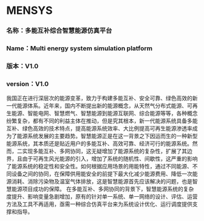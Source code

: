# MENSYS
### 名称：多能互补综合智慧能源仿真平台
### Name：Multi energy system simulation platform
### 版本：V1.0
### version：V1.0
我国正在进行深层次的能源变革，致力于构建多能互补、安全可靠、绿色高效的新一代能源体系。近年来，国内不断提出新的能源概念，从天然气分布式能源、可再生能源、智能电网、智慧燃气、智慧能源到能源互联网、综合能源等等，各种概念纷繁复杂，都有不同的利益主体在推动，但是究其根本，新一代能源系统具备多能互补、绿色高效的技术特点，提高能源系统效率、大比例提高可再生能源渗透率成为了能源系统发展的主要趋势。智慧能源正是在这一背景之下因运而生的一种新型能源系统，其本质还是贴近用户的多能互补、高效可靠、经济可行的能源系统。然而，二实现多能互补、多网协同，这无疑增加了能源系统的复杂性，扩展了其边界，且由于可再生风光能源的引入，增加了系统的随机性、间歇性，这严重的影响了能源系统的稳定性和安全性。如何根据应用场景的用能特性，通过不同能源、不同设备之间的协同，在保障供用能安全的前提下最大化减少能源费用、降低一次能源消耗、消除污染物及温室气体排放，这是智慧能源首先应该解决的问题，也是智慧能源项目成功的保障。
在多能互补、多网协同的背景下，智慧能源系统的复杂度提升、影响变量急剧增加，原有的针对单一系统、单一网络的设计、评估、运营方法及工具不再适用，亟需一种综合仿真平台来为系统设计优化、运行调度提供支撑和指导。
